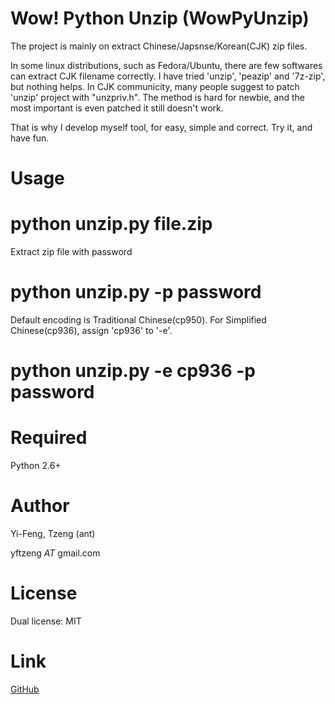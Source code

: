 Wow! Python Unzip (WowPyUnzip)
==================

The project is mainly on extract Chinese/Japsnse/Korean(CJK) zip files.

In some linux distributions, such as Fedora/Ubuntu, there are few softwares can extract CJK filename correctly. I have tried 'unzip', 'peazip' and '7z-zip', but nothing helps.  In CJK communicity, many people suggest to patch 'unzip' project with "unzpriv.h". The method is hard for newbie, and the most important is even patched it still doesn't work.

That is why I develop myself tool, for easy, simple and correct. Try it, and have fun.


Usage
=====

# python unzip.py file.zip

Extract zip file with password
# python unzip.py -p password

Default encoding is Traditional Chinese(cp950). For Simplified Chinese(cp936), assign 'cp936' to '-e'.
# python unzip.py -e cp936 -p password


Required
========

Python 2.6+



Author
======

Yi-Feng, Tzeng (ant)

yftzeng _AT_ gmail.com


License
=======

Dual license: MIT


Link
====

 [GitHub](git://github.com/yftzeng/WowPyUnzip.git)

